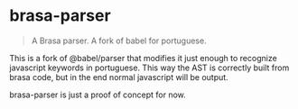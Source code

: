 # brasa-parser

> A Brasa parser. A fork of babel for portuguese.

This is a fork of @babel/parser that modifies it just enough to recognize 
javascript keywords in portuguese. This way the AST is correctly built from 
brasa code, but in the end normal javascript will be output.

brasa-parser is just a proof of concept for now.

